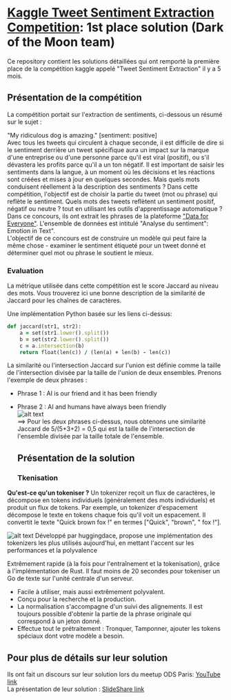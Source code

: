 # [Kaggle Tweet Sentiment Extraction Competition](https://www.kaggle.com/c/tweet-sentiment-extraction/leaderboard): 1st place solution (Dark of the Moon team) 

Ce repository contient les solutions détaillées qui ont remporté la première place de la compétition kaggle appelé "Tweet Sentiment Extraction" il y a 5 mois.

  ## Présentation de la compétition 
  La compétition portait sur l'extraction de sentiments, ci-dessous un résumé sur le sujet :

"My ridiculous dog is amazing." [sentiment: positive]</br>
Avec tous les tweets qui circulent à chaque seconde, il est difficile de dire si le sentiment derrière un tweet spécifique aura un impact sur la marque d'une entreprise ou d'une personne parce qu'il est viral (positif), ou s'il dévastera les profits parce qu'il a un ton négatif. Il est important de saisir les sentiments dans la langue, à un moment où les décisions et les réactions sont créées et mises à jour en quelques secondes. Mais quels mots conduisent réellement à la description des sentiments ? Dans cette compétition, l'objectif est de choisir la partie du tweet (mot ou phrase) qui reflète le sentiment.
Quels mots des tweets reflètent un sentiment positif, négatif ou neutre ? tout en utilisant les outils d'apprentissage automatique ?</br>
Dans ce concours, ils ont extrait les phrases de la plateforme ["Data for Everyone"](https://appen.com/resources/datasets/). L'ensemble de données est intitulé "Analyse du sentiment": Emotion in Text".</br>
L'objectif de ce concours est de construire un modèle qui peut faire la même chose - examiner le sentiment étiqueté pour un tweet donné et déterminer quel mot ou phrase le soutient le mieux.</br>
   ### Evaluation
La métrique utilisée dans cette compétition est le score Jaccard au niveau des mots. Vous trouverez ici une bonne description de la similarité de Jaccard pour les chaînes de caractères.

Une implémentation Python basée sur les liens ci-dessus:
```ruby
def jaccard(str1, str2): 
    a = set(str1.lower().split()) 
    b = set(str2.lower().split())
    c = a.intersection(b)
    return float(len(c)) / (len(a) + len(b) - len(c))
```
La similarité ou l'intersection Jaccard sur l'union est définie comme la taille de l'intersection divisée par la taille de l'union de deux ensembles. Prenons l'exemple de deux phrases :</br>
- Phrase 1 : AI is our friend and it has been friendly</br>
- Phrase 2 : AI and humans have always been friendly</br>
![alt text](https://miro.medium.com/max/463/1*u2ZZPh5er5YbmOg7k-s0-A.png)</br>
==> Pour les deux phrases ci-dessus, nous obtenons une similarité Jaccard de 5/(5+3+2) = 0,5 qui est la taille de l'intersection de l'ensemble divisée par la taille totale de l'ensemble.


  ## Présentation de la solution 

   ### Tkenisation 
**Qu'est-ce qu'un tokeniser ?**
Un tokenizer reçoit un flux de caractères, le décompose en tokens individuels (généralement des mots individuels) et produit un flux de tokens. Par exemple, un tokenizer d'espacement décompose le texte en tokens chaque fois qu'il voit un espacement. Il convertit le texte "Quick brown fox !" en termes ["Quick",  "brown", " fox !"].

![alt text](https://camo.githubusercontent.com/541a5e3521cf5b4c84c7ced36628841d8e66d58b7f2e51cded099a18c006d4e9/68747470733a2f2f68756767696e67666163652e636f2f6c616e64696e672f6173736574732f746f6b656e697a6572732f746f6b656e697a6572732d6c6f676f2e706e67)
Développé par huggingdace, propose une implémentation des tokenizers les plus utilisés aujourd'hui, en mettant l'accent sur les performances et la polyvalence

Extrêmement rapide (à la fois pour l'entraînement et la tokenisation), grâce à l'implémentation de Rust. Il faut moins de 20 secondes pour tokeniser un Go de texte sur l'unité centrale d'un serveur.
  - Facile à utiliser, mais aussi extrêmement polyvalent.
  - Conçu pour la recherche et la production.
  - La normalisation s'accompagne d'un suivi des alignements. Il est toujours possible d'obtenir la partie de la phrase originale qui correspond à un jeton donné.
  - Effectue tout le prétraitement : Tronquer, Tamponner, ajouter les tokens spéciaux dont votre modèle a besoin.
  
  
  
  
  
  ## Pour plus de détails sur leur solution
Ils ont fait un discours sur leur solution lors du meetup ODS Paris: [YouTube link](https://www.youtube.com/watch?v=S7soN-y5WMg)<br />
La présentation de leur solution : [SlideShare link](https://www.slideshare.net/ArtsemZhyvalkouski/kaggle-tweet-sentiment-extraction-1st-place-solution)
